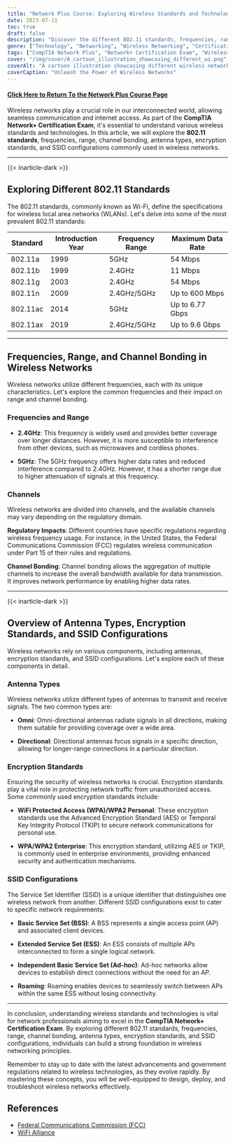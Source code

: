 ```yaml
---
title: "Network Plus Course: Exploring Wireless Standards and Technologies"
date: 2023-07-11
toc: true
draft: false
description: "Discover the different 802.11 standards, frequencies, range, and encryption in wireless networks to prepare for CompTIA's Network+ Certification Exam."
genre: ["Technology", "Networking", "Wireless Networking", "Certification Exam", "CompTIA Network+", "IT Training", "IT Certification", "Wireless Standards", "Wireless Technologies", "Information Technology"]
tags: ["CompTIA Network Plus", "Network+ Certification Exam", "Wireless Standards", "Wireless Technologies", "802.11a", "802.11b", "802.11g", "802.11n", "802.11ac", "802.11ax", "Wi-Fi 4", "Wi-Fi 5", "Wi-Fi 6", "Frequencies", "Range", "Channel Bonding", "Antenna Types", "Encryption Standards", "SSID Configurations", "Wireless Networking", "Wireless Network Exam", "Wireless Network Training", "Wireless Network Certification", "Wireless Network Technology", "Wireless Network Security", "Wireless Network Performance", "Wireless Network Protocols", "Wireless Network Configuration", "Wireless Network Troubleshooting", "Wireless Network Best Practices"]
cover: "/img/cover/A_cartoon_illustration_showcasing_different_wi.png"
coverAlt: "A cartoon illustration showcasing different wireless network devices and signals."
coverCaption: "Unleash the Power of Wireless Networks"
---
```


#### [Click Here to Return To the Network Plus Course Page](/network-plus-start)

Wireless networks play a crucial role in our interconnected world, allowing seamless communication and internet access. As part of the **CompTIA Network+ Certification Exam**, it's essential to understand various wireless standards and technologies. In this article, we will explore the **802.11 standards**, frequencies, range, channel bonding, antenna types, encryption standards, and SSID configurations commonly used in wireless networks.

______

{{< inarticle-dark >}}

## Exploring Different 802.11 Standards

The 802.11 standards, commonly known as Wi-Fi, define the specifications for wireless local area networks (WLANs). 
Let's delve into some of the most prevalent 802.11 standards:

| Standard  | Introduction Year | Frequency Range | Maximum Data Rate |
|-----------|-------------------|-----------------|-------------------|
| 802.11a   | 1999              | 5GHz            | 54 Mbps           |
| 802.11b   | 1999              | 2.4GHz          | 11 Mbps           |
| 802.11g   | 2003              | 2.4GHz          | 54 Mbps           |
| 802.11n   | 2009              | 2.4GHz/5GHz     | Up to 600 Mbps    |
| 802.11ac  | 2014              | 5GHz            | Up to 6.77 Gbps   |
| 802.11ax  | 2019              | 2.4GHz/5GHz     | Up to 9.6 Gbps    |

______

## Frequencies, Range, and Channel Bonding in Wireless Networks

Wireless networks utilize different frequencies, each with its unique characteristics. Let's explore the common frequencies and their impact on range and channel bonding.

### Frequencies and Range

- **2.4GHz**: This frequency is widely used and provides better coverage over longer distances. However, it is more susceptible to interference from other devices, such as microwaves and cordless phones.

- **5GHz**: The 5GHz frequency offers higher data rates and reduced interference compared to 2.4GHz. However, it has a shorter range due to higher attenuation of signals at this frequency.

### Channels

Wireless networks are divided into channels, and the available channels may vary depending on the regulatory domain.

**Regulatory Impacts**: Different countries have specific regulations regarding wireless frequency usage. For instance, in the United States, the Federal Communications Commission (FCC) regulates wireless communication under Part 15 of their rules and regulations.

**Channel Bonding**: Channel bonding allows the aggregation of multiple channels to increase the overall bandwidth available for data transmission. It improves network performance by enabling higher data rates.

______

{{< inarticle-dark >}}

## Overview of Antenna Types, Encryption Standards, and SSID Configurations

Wireless networks rely on various components, including antennas, encryption standards, and SSID configurations. Let's explore each of these components in detail.

### Antenna Types

Wireless networks utilize different types of antennas to transmit and receive signals. The two common types are:

- **Omni**: Omni-directional antennas radiate signals in all directions, making them suitable for providing coverage over a wide area.

- **Directional**: Directional antennas focus signals in a specific direction, allowing for longer-range connections in a particular direction.

### Encryption Standards

Ensuring the security of wireless networks is crucial. Encryption standards play a vital role in protecting network traffic from unauthorized access. Some commonly used encryption standards include:

- **WiFi Protected Access (WPA)/WPA2 Personal**: These encryption standards use the Advanced Encryption Standard (AES) or Temporal Key Integrity Protocol (TKIP) to secure network communications for personal use.

- **WPA/WPA2 Enterprise**: This encryption standard, utilizing AES or TKIP, is commonly used in enterprise environments, providing enhanced security and authentication mechanisms.

### SSID Configurations

The Service Set Identifier (SSID) is a unique identifier that distinguishes one wireless network from another. Different SSID configurations exist to cater to specific network requirements:

- **Basic Service Set (BSS)**: A BSS represents a single access point (AP) and associated client devices.

- **Extended Service Set (ESS)**: An ESS consists of multiple APs interconnected to form a single logical network.

- **Independent Basic Service Set (Ad-hoc)**: Ad-hoc networks allow devices to establish direct connections without the need for an AP.

- **Roaming**: Roaming enables devices to seamlessly switch between APs within the same ESS without losing connectivity.

______

In conclusion, understanding wireless standards and technologies is vital for network professionals aiming to excel in the **CompTIA Network+ Certification Exam**. By exploring different 802.11 standards, frequencies, range, channel bonding, antenna types, encryption standards, and SSID configurations, individuals can build a strong foundation in wireless networking principles.

Remember to stay up to date with the latest advancements and government regulations related to wireless technologies, as they evolve rapidly. By mastering these concepts, you will be well-equipped to design, deploy, and troubleshoot wireless networks effectively.

## References

- [Federal Communications Commission (FCC)](https://www.fcc.gov/)
- [WiFi Alliance](https://www.wi-fi.org/)
